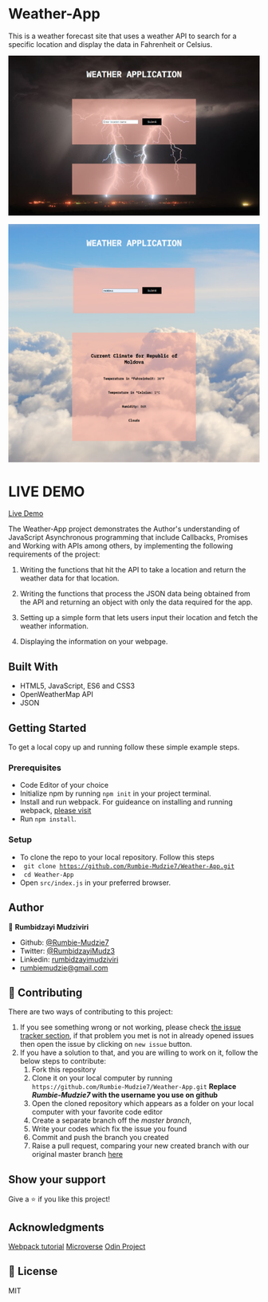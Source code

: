 # Weather-App
This is a weather forecast site that uses a weather API to search for a specific location and display the data in Fahrenheit or Celsius.

![Screenshot](src/images/default-weather.png)

![Screenshot](src/images/city-weather.png)

# LIVE DEMO 
[Live Demo](https://rawcdn.githack.com/Rumbie-Mudzie7/Weather-App/9c103cd267228bfffdad7814a8381bd629b79c1f/dist/index.html)

The Weather-App project demonstrates the Author's understanding of JavaScript Asynchronous programming that include Callbacks, Promises and Working with APIs among others, by implementing the following requirements of the project:

1. Writing the functions that hit the API to take a location and return the weather data for  that location.

2. Writing the functions that process the JSON data being obtained from the API and returning an object with only the data required for the app.

3. Setting up a simple form that lets users input their location and fetch the weather information.

4. Displaying the information on your webpage.



## Built With

- HTML5, JavaScript, ES6 and CSS3
- OpenWeatherMap API
- JSON

## Getting Started

To get a local copy up and running follow these simple example steps.

### Prerequisites

- Code Editor of your choice
- Initialize npm by running `npm init` in your project terminal.
- Install and run webpack. For guideance on installing and running webpack, [ please visit](https://actualize.teachable.com/courses/347362/lectures/5396444)
- Run `npm install`.


### Setup

- To clone the repo to your local repository. Follow this steps
- <code> git clone https://github.com/Rumbie-Mudzie7/Weather-App.git</code>
- <code> cd Weather-App</code>
- Open `src/index.js` in your preferred browser.


## Author

:bust_in_silhouette: **Rumbidzayi Mudziviri**
- Github: [@Rumbie-Mudzie7](https://github.com/Rumbie-Mudzie7)
- Twitter: [@RumbidzayiMudz3](https://twitter.com/RumbidzayiMudz3)
- Linkedin: [rumbidzayimudziviri](https://www.linkedin.com/in/rumbidzayi-mudziviri)
- rumbiemudzie@gmail.com

## :handshake: Contributing

There are two ways of contributing to this project:
1.  If you see something wrong or not working, please check [the issue tracker section](https://github.com/Rumbie-Mudzie7/Weather-App/issues), if that problem you met is not in already opened issues then open the issue by clicking on `new issue` button.
2.  If you have a solution to that, and you are willing to work on it, follow the below steps to contribute:
    1.  Fork this repository
    1.  Clone it on your local computer by running `https://github.com/Rumbie-Mudzie7/Weather-App.git` __Replace *Rumbie-Mudzie7* with the username you use on github__
    1.  Open the cloned repository which appears as a folder on your local computer with your favorite code editor
    1.  Create a separate branch off the *master branch*,
    1.  Write your codes which fix the issue you found
    1.  Commit and push the branch you created
    1.  Raise a pull request, comparing your new created branch with our original master branch [here](https://github.com/Rumbie-Mudzie7/Weather-App)



## Show your support

Give a :star:️ if you like this project!

## Acknowledgments
[Webpack tutorial](https://actualize.teachable.com/courses/347362/lectures/5396444)
[Microverse](https://www.microverse.org)
[Odin Project](https://www.theodinproject.com/courses/javascript/lessons/weather-app)

## :memo: License

MIT
